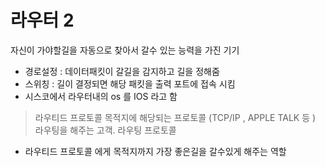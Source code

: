 # 라우터 2
자신이 가야할길을 자동으로 찾아서 갈수 있는 능력을 가진 기기
- 경로설정 : 데이터패킷이 갈길을 감지하고 길을 정해줌 
- 스위칭 : 길이 결정되면 해당 패킷을 출력 포트에 접속 시킴 
- 시스코에서 라우터내의 os 를 IOS 라고 함 
> 라우티드 프로토콜 
목적지에 해당되는 프로토콜 (TCP/IP , APPLE TALK 등 ) 라우팅을 해주는 고객.
> 라우팅 프로토콜 
- 라우티드 프로토콜 에게 목적지까지 가장 좋은길을 갈수있게 해주는 역할
  

